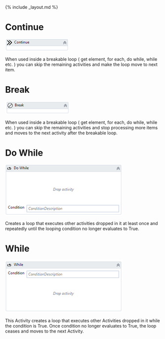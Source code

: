{% include _layout.md %}
# Continue
![Continue](Continue.png)

When used inside a breakable loop ( get element, for each, do while, while etc. ) you can skip the remaining activities and make the loop move to next item.

# Break
![Break](Break.png)

When used inside a breakable loop ( get element, for each, do while, while etc. ) you can skip the remaining activities and stop processing more items and moves to the next activity after the breakable loop.

# Do While
![Do While](Do-While.png)

Creates a loop that executes other activities dropped in it at least once and repeatedly until the looping condition no longer evaluates to True.

# While
![While](While.png)

This Activity creates a loop that executes other Activities dropped in it while the condition is True. Once condition no longer evaluates to True, the loop ceases and moves to the next Activity. 